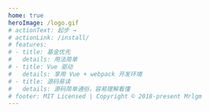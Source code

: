```yaml
---
home: true
heroImage: /logo.gif
# actionText: 起步 →
# actionLink: /install/
# features:
# - title: 基金优先
#   details: 用法简单
# - title: Vue 驱动
#   details: 享用 Vue + webpack 开发环境
# - title: 源码易读
#   details: 源码简单通俗，容易理解看懂
# footer: MIT Licensed | Copyright © 2018-present Mrlgm
---
```

<home></home>
